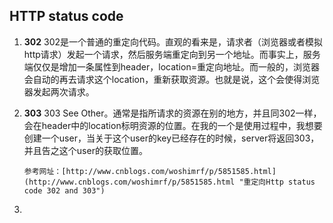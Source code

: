 ## HTTP status code ##
1. **302** 302是一个普通的重定向代码。直观的看来是，请求者（浏览器或者模拟http请求）发起一个请求，然后服务端重定向到另一个地址。而事实上，服务端仅仅是增加一条属性到header，location=重定向地址。而一般的，浏览器会自动的再去请求这个location，重新获取资源。也就是说，这个会使得浏览器发起两次请求。
2. **303** 303 See Other。通常是指所请求的资源在别的地方，并且同302一样，会在header中的location标明资源的位置。在我的一个是使用过程中，我想要创建一个user，当关于这个user的key已经存在的时候，server将返回303，并且告之这个user的获取位置。

	`参考网址：[http://www.cnblogs.com/woshimrf/p/5851585.html](http://www.cnblogs.com/woshimrf/p/5851585.html "重定向Http status code 302 and 303")`
3. 